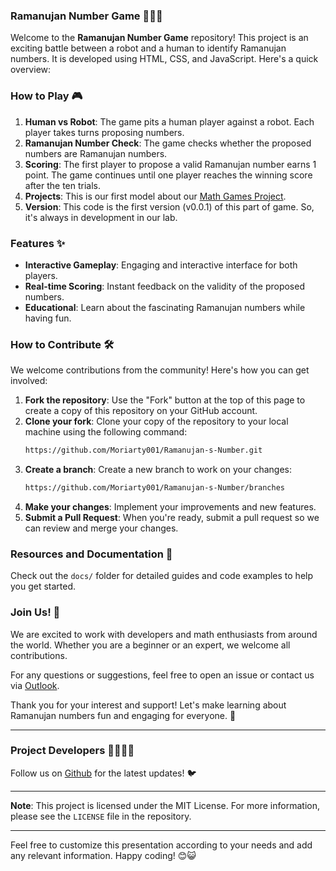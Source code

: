 ### Ramanujan Number Game 🤖👨‍💻

Welcome to the **Ramanujan Number Game** repository! This project is an exciting battle between a robot and a human to identify Ramanujan numbers. It is developed using HTML, CSS, and JavaScript. Here's a quick overview:

### How to Play 🎮

1. **Human vs Robot**: The game pits a human player against a robot. Each player takes turns proposing numbers.
2. **Ramanujan Number Check**: The game checks whether the proposed numbers are Ramanujan numbers.
3. **Scoring**: The first player to propose a valid Ramanujan number earns 1 point. The game continues until one player reaches the winning score after the ten trials.
4. **Projects**: This is our first model about our [Math Games Project](https://github.com/users/Moriarty001/projects/1/views/1).
5. **Version**: This code is the first version (v0.0.1) of this part of game. So, it's always in development in our lab.

### Features ✨

- **Interactive Gameplay**: Engaging and interactive interface for both players.
- **Real-time Scoring**: Instant feedback on the validity of the proposed numbers.
- **Educational**: Learn about the fascinating Ramanujan numbers while having fun.

### How to Contribute 🛠️

We welcome contributions from the community! Here's how you can get involved:

1. **Fork the repository**: Use the "Fork" button at the top of this page to create a copy of this repository on your GitHub account.
2. **Clone your fork**: Clone your copy of the repository to your local machine using the following command:
   ```sh
   https://github.com/Moriarty001/Ramanujan-s-Number.git
   ```
3. **Create a branch**: Create a new branch to work on your changes:
   ```sh
   https://github.com/Moriarty001/Ramanujan-s-Number/branches
   ```
4. **Make your changes**: Implement your improvements and new features.
5. **Submit a Pull Request**: When you're ready, submit a pull request so we can review and merge your changes.

### Resources and Documentation 📖

Check out the `docs/` folder for detailed guides and code examples to help you get started.

### Join Us! 🤝

We are excited to work with developers and math enthusiasts from around the world. Whether you are a beginner or an expert, we welcome all contributions.

For any questions or suggestions, feel free to open an issue or contact us via [Outlook](mailto:sandy08moriarty@outlook.com).

Thank you for your interest and support! Let's make learning about Ramanujan numbers fun and engaging for everyone. 🎉

---

### Project Developers 👨‍💻👩‍💻

Follow us on [Github](https://github.com/Moriarty001) for the latest updates! 🐦

---
**Note**: This project is licensed under the MIT License. For more information, please see the `LICENSE` file in the repository.

---

Feel free to customize this presentation according to your needs and add any relevant information. Happy coding! 😊😺
